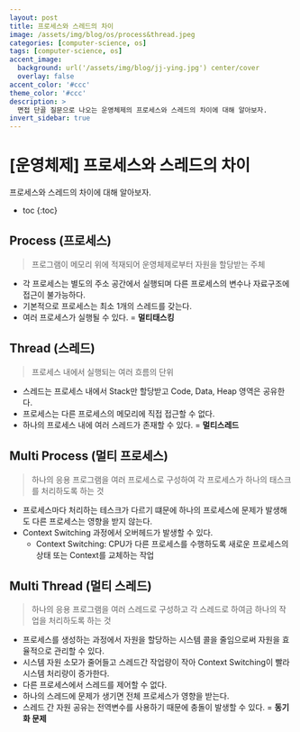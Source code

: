 ```yaml
---
layout: post
title: 프로세스와 스레드의 차이
image: /assets/img/blog/os/process&thread.jpeg
categories: [computer-science, os]
tags: [computer-science, os]
accent_image: 
  background: url('/assets/img/blog/jj-ying.jpg') center/cover
  overlay: false
accent_color: '#ccc'
theme_color: '#ccc'
description: >
  면접 단골 질문으로 나오는 운영체제의 프로세스와 스레드의 차이에 대해 알아보자.
invert_sidebar: true
---
```


# [운영체제] 프로세스와 스레드의 차이

프로세스와 스레드의 차이에 대해 알아보자.

* toc
{:toc}


## Process (프로세스)
> 프로그램이 메모리 위에 적재되어 운영체제로부터 자원을 할당받는 주체

- 각 프로세스는 별도의 주소 공간에서 실행되며 다른 프로세스의 변수나 자료구조에 접근이 불가능하다.
- 기본적으로 프로세스는 최소 1개의 스레드를 갖는다.
- 여러 프로세스가 실행될 수 있다. = **멀티태스킹**


## Thread (스레드)
> 프로세스 내에서 실행되는 여러 흐름의 단위

- 스레드는 프로세스 내에서 Stack만 할당받고 Code, Data, Heap 영역은 공유한다.
- 프로세스는 다른 프로세스의 메모리에 직접 접근할 수 없다.
- 하나의 프로세스 내에 여러 스레드가 존재할 수 있다. = **멀티스레드**



## Multi Process (멀티 프로세스)
> 하나의 응용 프로그램을 여러 프로세스로 구성하여 각 프로세스가 하나의 태스크를 처리하도록 하는 것

- 프로세스마다 처리하는 테스크가 다르기 떄문에 하나의 프로세스에 문제가 발생해도 다른 프로세스는 영향을 받지 않는다.
- Context Switching 과정에서 오버헤드가 발생할 수 있다.
  - Context Switching: CPU가 다른 프로세스를 수행하도록 새로운 프로세스의 상태 또는 Context를 교체하는 작업



## Multi Thread (멀티 스레드)
> 하나의 응용 프로그램을 여러 스레드로 구성하고 각 스레드로 하여금 하나의 작업을 처리하도록 하는 것

- 프로세스를 생성하는 과정에서 자원을 할당하는 시스템 콜을 줄임으로써 자원을 효율적으로 관리할 수 있다.
- 시스템 자원 소모가 줄어들고 스레드간 작업량이 작아 Context Switching이 빨라 시스템 처리량이 증가한다.
- 다른 프로세스에서 스레드를 제어할 수 없다.
- 하나의 스레드에 문제가 생기면 전체 프로세스가 영향을 받는다.
- 스레드 간 자원 공유는 전역변수를 사용하기 때문에 충돌이 발생할 수 있다. = **동기화 문제**
